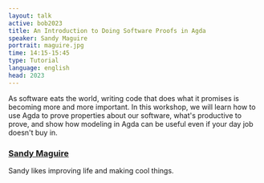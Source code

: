 ```yaml
---
layout: talk
active: bob2023
title: An Introduction to Doing Software Proofs in Agda
speaker: Sandy Maguire
portrait: maguire.jpg
time: 14:15-15:45
type: Tutorial
language: english
head: 2023
---
```


As software eats the world, writing code that does what it promises is
becoming more and more important. In this workshop, we will learn how
to use Agda to prove properties about our software, what's productive
to prove, and show how modeling in Agda can be useful even if your day
job doesn't buy in.


### [Sandy Maguire](https://reasonablypolymorphic.com/)

Sandy likes improving life and making cool things.

